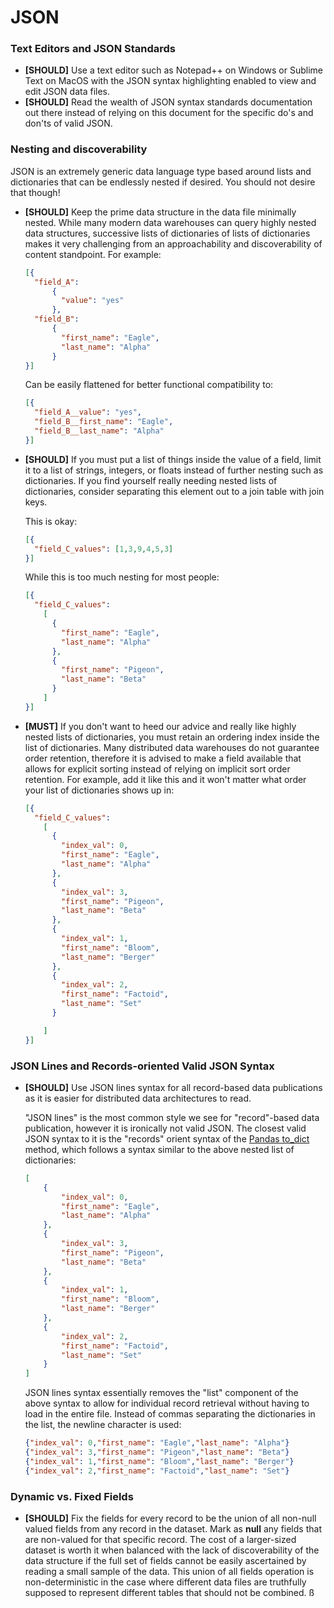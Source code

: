 # JSON

### Text Editors and JSON Standards
- __[SHOULD]__ Use a text editor such as Notepad++ on Windows or Sublime Text on MacOS with the JSON syntax highlighting enabled to view and edit JSON data files. 
- __[SHOULD]__ Read the wealth of JSON syntax standards documentation out there instead of relying on this document for the specific do's and don'ts of valid JSON. 

### Nesting and discoverability
JSON is an extremely generic data language type based around lists and dictionaries that can be endlessly nested if desired. You should not desire that though!
- __[SHOULD]__ Keep the prime data structure in the data file minimally nested. While many modern data warehouses can query highly nested data structures, successive lists of dictionaries of lists of dictionaries makes it very challenging from an approachability and discoverability of content standpoint. For example:
    ```json
    [{
      "field_A":
          {
            "value": "yes"
          },
      "field_B":
          {
            "first_name": "Eagle",
            "last_name": "Alpha"
          }
    }]
    ```
    Can be easily flattened for better functional compatibility to:
    ```json
    [{
      "field_A__value": "yes",
      "field_B__first_name": "Eagle",
      "field_B__last_name": "Alpha"
    }]
    ```
- __[SHOULD]__ If you must put a list of things inside the value of a field, limit it to a list of strings, integers, or floats instead of further nesting such as dictionaries. If you find yourself really needing nested lists of dictionaries, consider separating this element out to a join table with join keys. 

    This is okay:
    ```json
    [{
      "field_C_values": [1,3,9,4,5,3]
    }]
    ```
    While this is too much nesting for most people:
    ```json
    [{
      "field_C_values": 
        [
          {
            "first_name": "Eagle",
            "last_name": "Alpha"
          },
          {
            "first_name": "Pigeon",
            "last_name": "Beta"
          }
        ]
    }]
    ```
- __[MUST]__ If you don't want to heed our advice and really like highly nested lists of dictionaries, you must retain an ordering index inside the list of dictionaries. Many distributed data warehouses do not guarantee order retention, therefore it is advised to make a field available that allows for explicit sorting instead of relying on implicit sort order retention. For example, add it like this and it won't matter what order your list of dictionaries shows up in:
    ```json
    [{
      "field_C_values": 
        [
          {
            "index_val": 0,
            "first_name": "Eagle",
            "last_name": "Alpha"
          },
          {
            "index_val": 3,
            "first_name": "Pigeon",
            "last_name": "Beta"
          },
          {
            "index_val": 1,
            "first_name": "Bloom",
            "last_name": "Berger"
          },
          {
            "index_val": 2,
            "first_name": "Factoid",
            "last_name": "Set"
          }
  
        ]
    }]
    ```

### JSON Lines and Records-oriented Valid JSON Syntax

- __[SHOULD]__ Use JSON lines syntax for all record-based data publications as it is easier for distributed data architectures to read. 

    "JSON lines" is the most common style we see for "record"-based data publication, however it is ironically not valid JSON. The closest valid JSON syntax to it is the "records" orient syntax of the [Pandas to_dict](https://pandas.pydata.org/docs/reference/api/pandas.DataFrame.to_dict.html) method, which follows a syntax similar to the above nested list of dictionaries:
    ```json
    [
        {
            "index_val": 0,
            "first_name": "Eagle",
            "last_name": "Alpha"
        },
        {
            "index_val": 3,
            "first_name": "Pigeon",
            "last_name": "Beta"
        },
        {
            "index_val": 1,
            "first_name": "Bloom",
            "last_name": "Berger"
        },
        {
            "index_val": 2,
            "first_name": "Factoid",
            "last_name": "Set"
        }
    ]
    ```
    JSON lines syntax essentially removes the "list" component of the above syntax to allow for individual record retrieval without having to load in the entire file. Instead of commas separating the dictionaries in the list, the newline character is used:
    ```json lines
    {"index_val": 0,"first_name": "Eagle","last_name": "Alpha"}
    {"index_val": 3,"first_name": "Pigeon","last_name": "Beta"}
    {"index_val": 1,"first_name": "Bloom","last_name": "Berger"}
    {"index_val": 2,"first_name": "Factoid","last_name": "Set"}
    ```
  
### Dynamic vs. Fixed Fields
- __[SHOULD]__ Fix the fields for every record to be the union of all non-null valued fields from any record in the dataset. Mark as __null__ any fields that are non-valued for that specific record. The cost of a larger-sized dataset is worth it when balanced with the lack of discoverability of the data structure if the full set of fields cannot be easily ascertained by reading a small sample of the data. This union of all fields operation is non-deterministic in the case where different data files are truthfully supposed to represent different tables that should not be combined. ß